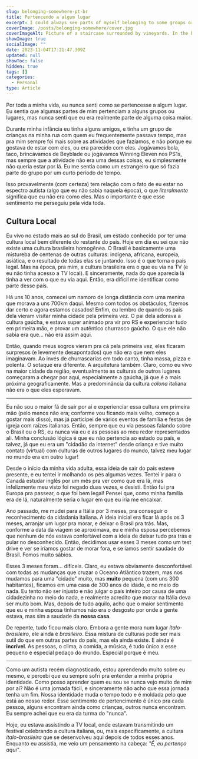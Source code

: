 ```yaml
---
slug: belonging-somewhere-pt-br
title: Pertencendo a algum lugar
excerpt: I could always see parts of myself belonging to some groups or places, but never really felt like I was truly a part of anything.
coverImage: /posts/belonging-somewhere/cover.jpg
coverImageAlt: Picture of a staircase surrounded by vineyards. In the background, a church tower and the blue sky.
showImage: true
socialImage: ""
date: 2023-11-04T17:21:47.309Z
updated: null
showToc: false
hidden: true
tags: []
categories:
  - Personal
type: Article
---
```


Por toda a minha vida, eu nunca senti como se pertencesse a algum lugar. Eu sentia que algumas partes de mim pertenciam a alguns grupos ou lugares, mas nunca senti que eu era realmente parte de alguma coisa maior.

Durante minha infância eu tinha alguns amigos, e tinha um grupo de crianças na minha rua com quem eu frequentemente passava tempo, mas pra mim sempre foi mais sobre as atividades que fazíamos, e não porque eu gostava de estar com eles, ou era parecido com eles. Jogávamos bola, taco, brincávamos de Beyblade ou jogávamos Winning Eleven nos PS1s, mas sempre que a atividade não era uma dessas coisas, eu simplesmente não queria estar por lá. Eu me sentia como um estrangeiro que só fazia parte do grupo por um curto período de tempo.

Isso provavelmente (com certeza) tem relação com o fato de eu estar no espectro autista (algo que eu não sabia naquela época), o que *literalmente* significa que eu não era como eles. Mas o importante é que esse sentimento me perseguiu pela vida toda.

## Cultura Local

Eu vivo no estado mais ao sul do Brasil, um estado conhecido por ter uma cultura local bem diferente do restante do país. Hoje em dia eu sei que não existe uma cultura brasileira homogênea. O Brasil é basicamente uma mistureba de centenas de outras culturas: indígena, africana, europeia, asiática, e o resultado de todas elas se juntando. Isso é o que torna o país legal. Mas na época, pra mim, a cultura brasileira era o que eu via na TV (e eu não tinha acesso a TV local). E sinceramente, nada do que aparecia lá tinha a ver com o que eu via aqui. Então, era difícil me identificar como parte desse país.

Há uns 10 anos, comecei um namoro de longa distância com uma menina que morava a uns 700km daqui. Mesmo com todos os obstáculos, fizemos dar certo e agora estamos casados! Enfim, eu lembro de quando os pais dela vieram visitar minha cidade pela primeira vez. O pai dela adorava a cultura gaúcha, e estava super animado pra vir pro RS e experienciar tudo em primeira mão, e provar um autêntico churrasco gaúcho. O que ele não sabia era que... não era assim aqui.

Então, quando meus sogros vieram pra cá pela primeira vez, eles ficaram surpresos (e levemente desapontados) que não era que nem eles imaginavam. Ao invés de churrascarias em todo canto, tinha massa, pizza e polenta. O sotaque era diferente. A arquitetura também. Claro, como eu vivo na maior cidade da região, eventualmente as culturas de outros lugares começaram a chegar por aqui, especialmente a gaúcha, já que é a mais próxima geograficamente. Mas a predominância da cultura *colona* italiana não era o que eles esperavam.

---

Eu não sou o maior fã de sair por aí e experienciar essa cultura em primeira mão (pelo menos não era; conforme vou ficando mais velho, começo a gostar mais disso), mas já participei de vários eventos de família e festas de igreja com raízes italianas. Então, sempre que eu via pessoas falando sobre o Brasil ou o RS, eu nunca via eu e as pessoas ao meu redor representados ali. Minha conclusão lógica é que eu não pertencia ao estado ou país, e talvez, já que eu era um "cidadão da internet" desde criança e tive muito contato (virtual) com culturas de outros lugares do mundo, talvez meu lugar no mundo era em outro lugar!

Desde o início da minha vida adulta, essa ideia de sair do país esteve presente, e eu tentei ir molhando os pés algumas vezes. Tentei ir para o Canadá estudar inglês por um mês pra ver como que era lá, mas infelizmente meu visto foi negado duas vezes, e desisti. Então fui pra Europa pra passear, o que foi bem legal! Pensei que, como minha família era de lá, naturalmente seria o lugar em que eu iria me encaixar.

Ano passado, me mudei para a Itália por 3 meses, pra conseguir o reconhecimento da cidadania italiana. A ideia inicial era ficar lá após os 3 meses, arranjar um lugar pra morar, e deixar o Brasil pra trás. Mas, conforme a data da viagem se aproximava, eu e minha esposa percebemos que nenhum de nós estava confortável com a ideia de deixar tudo pra trás e pular no desconhecido. Então, decidimos usar esses 3 meses como um test drive e ver se iríamos gostar de morar fora, e se íamos sentir saudade do Brasil. Fomos muito sábios.

Esses 3 meses foram... difíceis. Claro, eu estava obviamente desconfortável com todas as mudanças que cruzar o Oceano Atlântico trazem, mas nos mudamos para uma "cidade" muito, mas **muito** pequena (com uns 300 habitantes), ficamos em uma casa de 300 anos de idade, e no meio do nada. Eu tento não ser injusto e não julgar o país inteiro por causa de uma cidadezinha no meio do nada, e realmente acredito que morar na Itália deva ser muito bom. Mas, depois de tudo aquilo, acho que o maior sentimento que eu e minha esposa tínhamos não era o desgosto por onde a gente estava, mas sim a saudade da **nossa casa**.

De repente, tudo ficou mais claro. Embora a gente mora num lugar *ítalo-brasileiro*, ele ainda é *brasileiro*. Essa mistura de culturas pode ser mais sutil do que em outras partes do país, mas ela ainda existe. E ainda é **incrível**. As pessoas, o clima, a comida, a música, é tudo único a esse pequeno e especial pedaço do mundo. Especial porque é meu.

---

Como um autista recém diagnosticado, estou aprendendo muito sobre eu mesmo, e percebi que eu sempre sofri pra entender a minha própria identidade. Como posso aprender quem eu sou se nunca vejo muito de mim por aí? Não é uma jornada fácil, e sinceramente não acho que essa jornada tenha um fim. Nossa identidade muda o tempo todo e é moldada pelo que está ao nosso redor. Esse sentimento de pertencimento é único pra cada pessoa, alguns encontram ainda como crianças, outros nunca encontram. Eu sempre achei que eu era da turma do "nunca".

Hoje, eu estava assistindo a TV local, onde estavam transmitindo um festival celebrando a cultura italiana, ou, mais especificamente, a cultura *ítalo-brasileira* que se desenvolveu aqui depois de todos esses anos. Enquanto eu assistia, me veio um pensamento na cabeça: *"É, eu pertenço aqui"*.